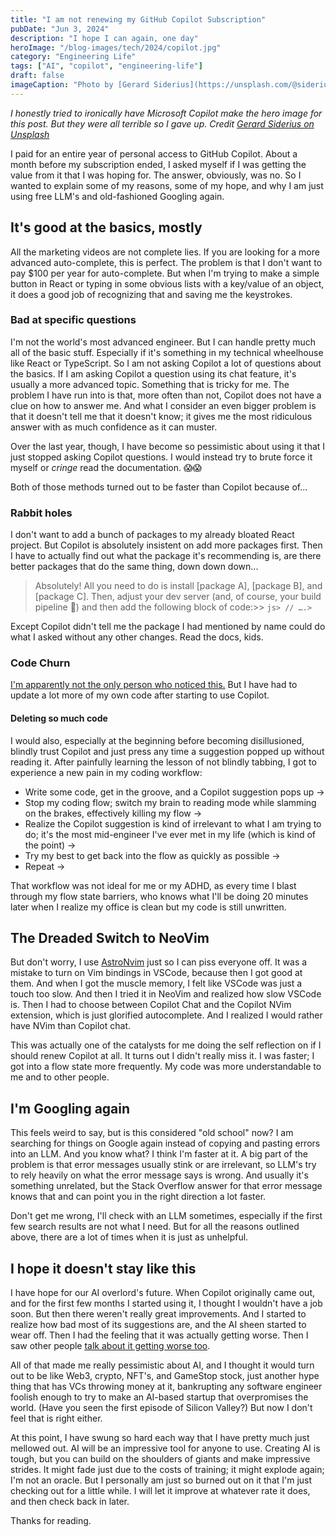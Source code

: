 ```yaml
---
title: "I am not renewing my GitHub Copilot Subscription"
pubDate: "Jun 3, 2024"
description: "I hope I can again, one day"
heroImage: "/blog-images/tech/2024/copilot.jpg"
category: "Engineering Life"
tags: ["AI", "copilot", "engineering-life"]
draft: false
imageCaption: "Photo by [Gerard Siderius](https://unsplash.com/@siderius_creativ?utm_content=creditCopyText&utm_medium=referral&utm_source=unsplash) on [Unsplash](https://unsplash.com/photos/a-robot-holding-a-gun-next-to-a-pile-of-rolls-of-toilet-paper-YeoSV_3Up-k?utm_content=creditCopyText&utm_medium=referral&utm_source=unsplash)"
---
```


_I honestly tried to ironically have Microsoft Copilot make the hero image for this post. But they were all terrible so I gave up. Credit [Gerard Siderius on Unsplash](https://unsplash.com/@siderius_creativ)_

I paid for an entire year of personal access to GitHub Copilot. About a month before my subscription ended, I asked myself if I was getting the value from it that I was hoping for. The answer, obviously, was no. So I wanted to explain some of my reasons, some of my hope, and why I am just using free LLM's and old-fashioned Googling again.

## It's good at the basics, mostly

All the marketing videos are not complete lies. If you are looking for a more advanced auto-complete, this is perfect. The problem is that I don't want to pay $100 per year for auto-complete. But when I'm trying to make a simple button in React or typing in some obvious lists with a key/value of an object, it does a good job of recognizing that and saving me the keystrokes.

### Bad at specific questions

I'm not the world's most advanced engineer. But I can handle pretty much all of the basic stuff. Especially if it's something in my technical wheelhouse like React or TypeScript. So I am not asking Copilot a lot of questions about the basics. If I am asking Copilot a question using its chat feature, it's usually a more advanced topic. Something that is tricky for me. The problem I have run into is that, more often than not, Copilot does not have a clue on how to answer me. And what I consider an even bigger problem is that it doesn't tell me that it doesn't know; it gives me the most ridiculous answer with as much confidence as it can muster.

Over the last year, though, I have become so pessimistic about using it that I just stopped asking Copilot questions. I would instead try to brute force it myself or _*cringe*_ read the documentation. 😱😱

Both of those methods turned out to be faster than Copilot because of...

### Rabbit holes

I don't want to add a bunch of packages to my already bloated React project. But Copilot is absolutely insistent on add more packages first. Then I have to actually find out what the package it's recommending is, are there better packages that do the same thing, down down down...

> Absolutely! All you need to do is install [package A], [package B], and [package C]. Then, adjust your dev server (and, of course, your build pipeline 🤭) and then add the following block of code:>> `js> // ….>`

Except Copilot didn't tell me the package I had mentioned by name could do what I asked without any other changes. Read the docs, kids.

### Code Churn

[I'm apparently not the only person who noticed this.](https://www.gitclear.com/coding_on_copilot_data_shows_ais_downward_pressure_on_code_quality) But I have had to update a lot more of my own code after starting to use Copilot.

#### Deleting so much code

I would also, especially at the beginning before becoming disillusioned, blindly trust Copilot and just press <Tab> any time a suggestion popped up without reading it. After painfully learning the lesson of not blindly tabbing, I got to experience a new pain in my coding workflow:

- Write some code, get in the groove, and a Copilot suggestion pops up ->
- Stop my coding flow; switch my brain to reading mode while slamming on the brakes, effectively killing my flow ->
- Realize the Copilot suggestion is kind of irrelevant to what I am trying to do; it's the most mid-engineer I've ever met in my life (which is kind of the point) ->
- Try my best to get back into the flow as quickly as possible ->
- Repeat ->

That workflow was not ideal for me or my ADHD, as every time I blast through my flow state barriers, who knows what I'll be doing 20 minutes later when I realize my office is clean but my code is still unwritten.

## The Dreaded Switch to NeoVim

But don't worry, I use [AstroNvim](https://astronvim.com) just so I can piss everyone off. It was a mistake to turn on Vim bindings in VSCode, because then I got good at them. And when I got the muscle memory, I felt like VSCode was just a touch too slow. And then I tried it in NeoVim and realized how slow VSCode is. Then I had to choose between Copilot Chat and the Copilot NVim extension, which is just glorified autocomplete. And I realized I would rather have NVim than Copilot chat.

This was actually one of the catalysts for me doing the self reflection on if I should renew Copilot at all. It turns out I didn't really miss it. I was faster; I got into a flow state more frequently. My code was more understandable to me and to other people.

## I'm Googling again

This feels weird to say, but is this considered "old school" now? I am searching for things on Google again instead of copying and pasting errors into an LLM. And you know what? I think I'm faster at it. A big part of the problem is that error messages usually stink or are irrelevant, so LLM's try to rely heavily on what the error message says is wrong. And usually it's something unrelated, but the Stack Overflow answer for that error message knows that and can point you in the right direction a lot faster.

Don't get me wrong, I'll check with an LLM sometimes, especially if the first few search results are not what I need. But for all the reasons outlined above, there are a lot of times when it is just as unhelpful.

## I hope it doesn't stay like this

I have hope for our AI overlord's future. When Copilot originally came out, and for the first few months I started using it, I thought I wouldn't have a job soon. But then there weren't really great improvements. And I started to realize how bad most of its suggestions are, and the AI sheen started to wear off. Then I had the feeling that it was actually getting worse. Then I saw other people [talk about it getting worse too](https://youtu.be/dDUC-LqVrPU?si=vfxXQXTYAWBBs0BG).

All of that made me really pessimistic about AI, and I thought it would turn out to be like Web3, crypto, NFT's, and GameStop stock, just another hype thing that has VCs throwing money at it, bankrupting any software engineer foolish enough to try to make an AI-based startup that overpromises the world. (Have you seen the first episode of Silicon Valley?) But now I don't feel that is right either.

At this point, I have swung so hard each way that I have pretty much just mellowed out. AI will be an impressive tool for anyone to use. Creating AI is tough, but you can build on the shoulders of giants and make impressive strides. It might fade just due to the costs of training; it might explode again; I'm not an oracle. But I personally am just so burned out on it that I'm just checking out for a little while. I will let it improve at whatever rate it does, and then check back in later.

Thanks for reading.
